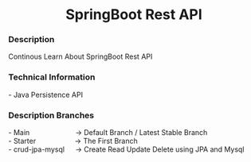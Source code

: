 <h1 align="center">
   SpringBoot Rest API
</h1>

<h3>
   Description
</h3>
Continous Learn About SpringBoot Rest API

<h3>
   Technical Information
</h3>
- Java Persistence API

<h3> Description Branches </h3>
- Main &emsp;&emsp;&emsp;&emsp;&emsp;&emsp; -> Default Branch / Latest Stable Branch <br/>
- Starter &emsp;&emsp;&emsp;&emsp;&emsp; -> The First Branch <br/>
- crud-jpa-mysql &emsp; -> Create Read Update Delete using JPA and Mysql
